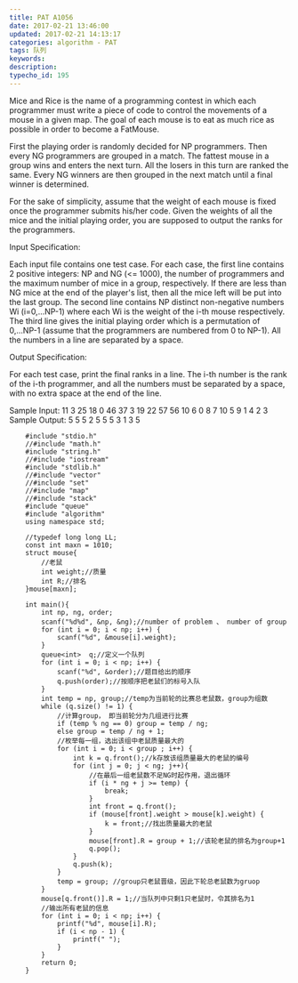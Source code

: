 ```yaml
---
title: PAT A1056
date: 2017-02-21 13:46:00
updated: 2017-02-21 14:13:17
categories: algorithm - PAT
tags: 队列
keywords:
description:
typecho_id: 195
---
```


Mice and Rice is the name of a programming contest in which each programmer must write a piece of code to control the movements of a mouse in a given map. The goal of each mouse is to eat as much rice as possible in order to become a FatMouse.

First the playing order is randomly decided for NP programmers. Then every NG programmers are grouped in a match. The fattest mouse in a group wins and enters the next turn. All the losers in this turn are ranked the same. Every NG winners are then grouped in the next match until a final winner is determined.

For the sake of simplicity, assume that the weight of each mouse is fixed once the programmer submits his/her code. Given the weights of all the mice and the initial playing order, you are supposed to output the ranks for the programmers.

Input Specification:

Each input file contains one test case. For each case, the first line contains 2 positive integers: NP and NG (<= 1000), the number of programmers and the maximum number of mice in a group, respectively. If there are less than NG mice at the end of the player's list, then all the mice left will be put into the last group. The second line contains NP distinct non-negative numbers Wi (i=0,...NP-1) where each Wi is the weight of the i-th mouse respectively. The third line gives the initial playing order which is a permutation of 0,...NP-1 (assume that the programmers are numbered from 0 to NP-1). All the numbers in a line are separated by a space.

Output Specification:

For each test case, print the final ranks in a line. The i-th number is the rank of the i-th programmer, and all the numbers must be separated by a space, with no extra space at the end of the line.

Sample Input:
11 3
25 18 0 46 37 3 19 22 57 56 10
6 0 8 7 10 5 9 1 4 2 3
Sample Output:
5 5 5 2 5 5 5 3 1 3 5

```
    #include "stdio.h"
    //#include "math.h"
    #include "string.h"
    //#include "iostream"
    #include "stdlib.h"
    //#include "vector"
    //#include "set"
    //#include "map"
    //#include "stack"
    #include "queue"
    #include "algorithm"
    using namespace std;
    
    //typedef long long LL;
    const int maxn = 1010;
    struct mouse{
        //老鼠
        int weight;//质量
        int R;//排名
    }mouse[maxn];
    
    int main(){
        int np, ng, order;
        scanf("%d%d", &np, &ng);//number of problem 、 number of group
        for (int i = 0; i < np; i++) {
            scanf("%d", &mouse[i].weight);
        }
        queue<int>  q;//定义一个队列
        for (int i = 0; i < np; i++) {
            scanf("%d", &order);//题目给出的顺序
            q.push(order);//按顺序把老鼠们的标号入队
        }
        int temp = np, group;//temp为当前轮的比赛总老鼠数，group为组数
        while (q.size() != 1) {
            //计算group， 即当前轮分为几组进行比赛
            if (temp % ng == 0) group = temp / ng;
            else group = temp / ng + 1;
            //枚举每一组，选出该组中老鼠质量最大的
            for (int i = 0; i < group ; i++) {
                int k = q.front();//k存放该组质量最大的老鼠的编号
                for (int j = 0; j < ng; j++){
                    //在最后一组老鼠数不足NG时起作用，退出循环
                    if (i * ng + j >= temp) {
                        break;
                    }
                    int front = q.front();
                    if (mouse[front].weight > mouse[k].weight) {
                        k = front;//找出质量最大的老鼠
                    }
                    mouse[front].R = group + 1;//该轮老鼠的排名为group+1
                    q.pop();
                }
                q.push(k);
            }
            temp = group; //group只老鼠晋级，因此下轮总老鼠数为gruop
        }
        mouse[q.front()].R = 1;//当队列中只剩1只老鼠时，令其排名为1
        //输出所有老鼠的信息
        for (int i = 0; i < np; i++) {
            printf("%d", mouse[i].R);
            if (i < np - 1) {
                printf(" ");
            }
        }
        return 0;
    }
```